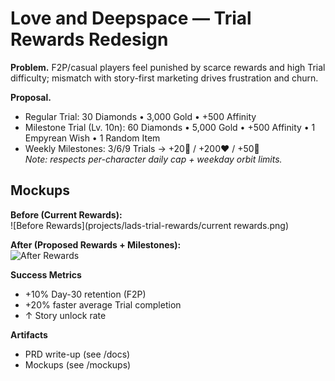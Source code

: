 # Love and Deepspace — Trial Rewards Redesign

**Problem.** F2P/casual players feel punished by scarce rewards and high Trial difficulty; mismatch with story-first marketing drives frustration and churn.

**Proposal.**
- Regular Trial: 30 Diamonds • 3,000 Gold • +500 Affinity  
- Milestone Trial (Lv. 10n): 60 Diamonds • 5,000 Gold • +500 Affinity • 1 Empyrean Wish • 1 Random Item  
- Weekly Milestones: 3/6/9 Trials → +20💎 / +200❤️ / +50💎  
*Note: respects per-character daily cap + weekday orbit limits.*

## Mockups

**Before (Current Rewards):**  
![Before Rewards](projects/lads-trial-rewards/current rewards.png) 

**After (Proposed Rewards + Milestones):**  
![After Rewards](<img width="390" height="844" alt="proposed rewards" src="https://github.com/user-attachments/assets/792ac63c-5cb3-426f-8921-79fc4a07a4e7" />
)

**Success Metrics**
- +10% Day-30 retention (F2P)
- +20% faster average Trial completion
- ↑ Story unlock rate

**Artifacts**
- PRD write-up (see /docs)
- Mockups (see /mockups)

